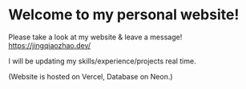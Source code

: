 # Welcome to my personal website!
Please take a look at my website & leave a message! https://jingqiaozhao.dev/

I will be updating my skills/experience/projects real time.

(Website is hosted on Vercel, Database on Neon.)
